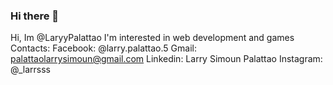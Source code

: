 ### Hi there 👋

Hi, Im @LaryyPalattao
I'm interested in web development and games
Contacts: 
Facebook: @larry.palattao.5
Gmail: palattaolarrysimoun@gmail.com
Linkedin: Larry Simoun Palattao
Instagram: @_larrsss


